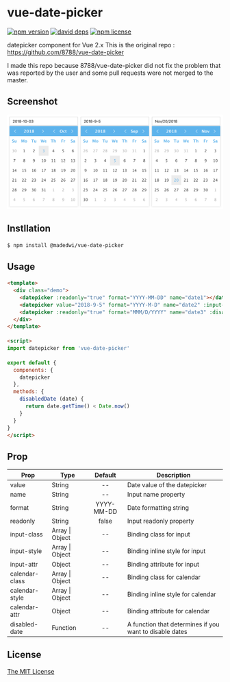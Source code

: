 # vue-date-picker

[![npm version][npm-image]][npm-url] [![david deps][david-image]][david-url] [![npm license][license-image]][download-url]

datepicker component for Vue 2.x
This is the original repo : https://github.com/8788/vue-date-picker

I made this repo because 8788/vue-date-picker did not fix the problem that was reported by the user and some pull requests were not merged to the master.

## Screenshot

![screenshot](screenshot.png)

## Instllation

```bash
$ npm install @madedwi/vue-date-picker
```

## Usage

```html
<template>
  <div class="demo">
    <datepicker :readonly="true" format="YYYY-MM-DD" name="date1"></datepicker>
    <datepicker value="2018-9-5" format="YYYY-M-D" name="date2" :input-attr="{ 'data-test': 'value' }"></datepicker>
    <datepicker :readonly="true" format="MMM/D/YYYY" name="date3" :disabled-date="disabledDate"></datepicker>
  </div>
</template>

<script>
import datepicker from 'vue-date-picker'

export default {
  components: {
    datepicker
  },
  methods: {
    disabledDate (date) {
      return date.getTime() < Date.now()
    }
  }
}
</script>
```

## Prop

| Prop                          | Type               | Default     | Description                              |
|-------------------------------|--------------------|:-----------:|------------------------------------------|
| value                         | String             | --          | Date value of the datepicker             |
| name                          | String             | --          | Input name property                      |
| format                        | String             | YYYY-MM-DD  | Date formatting string                   |
| readonly                      | String             | false       | Input readonly property                  |
| input-class                   | Array \| Object    | --          | Binding class for input                  |
| input-style                   | Array \| Object    | --          | Binding inline style for input           |
| input-attr                    | Object             | --          | Binding attribute for input              |
| calendar-class                | Array \| Object    | --          | Binding class for calendar               |
| calendar-style                | Array \| Object    | --          | Binding inline style for calendar        |
| calendar-attr                 | Object             | --          | Binding attribute for calendar           |
| disabled-date                 | Function           | --          | A function that determines if you want to disable dates |

## License

[The MIT License](http://opensource.org/licenses/MIT)

[npm-image]: https://img.shields.io/npm/v/vue-date-picker.svg?style=flat-square
[npm-url]: https://npmjs.org/package/vue-date-picker
[david-image]: https://img.shields.io/david/8788/vue-date-picker.svg?style=flat-square
[david-url]: https://david-dm.org/8788/vue-date-picker
[download-url]: https://npmjs.org/package/vue-date-picker
[license-image]: https://img.shields.io/npm/l/vue-date-picker.svg